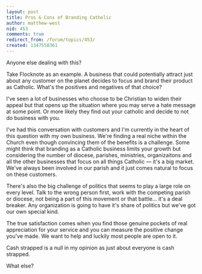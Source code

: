 ```yaml
---
layout: post
title: Pros & Cons of Branding Catholic
author: matthew-west
nid: 453
comments: true
redirect_from: /forum/topics/453/
created: 1347558361
---
```

Anyone else dealing with this?

Take Flocknote as an example. A business that could potentially attract just about any customer on the planet decides to focus and brand their product as Catholic. What's the positives and negatives of that choice? 

I've seen a lot of businesses who choose to be Christian to widen their appeal but that opens up the situation where you may serve a hate message at some point. Or more likely they find out your catholic and decide to not do business with you.

I've had this conversation with customers and I'm currently in the heart of this question with my own business. We're finding a real niche within the Church even though convincing them of the benefits is a challenge. Some might think that branding as a Catholic business limits your growth but considering the number of diocese, parishes, ministries, organizaitons and all the other businesses that focus on all things Catholic — it's a big market. We've always been involved in our parish and it just comes natural to focus on these customers.

There's also the big challenge of politics that seems to play a large role on every level. Talk to the wrong person first, work with the competing parish or diocese, not being a part of this movement or that battle... it's a deal breaker. Any organization is going to have it's share of politics but we've got our own special kind.

The true satisfaction comes when you find those genuine pockets of real appreciation for your service and you can measure the positive change you've made. We want to help and luckily most people are open to it. 

Cash strapped is a null in my opinion as just about everyone is cash strapped.

What else?
